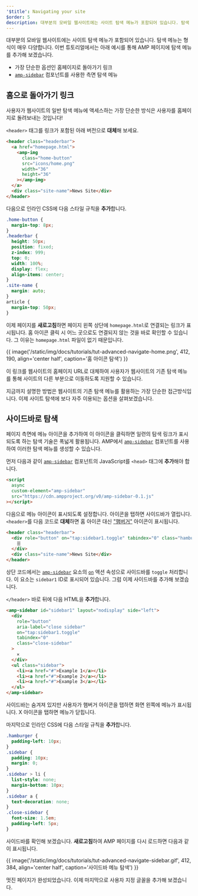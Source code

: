 ```yaml
---
'$title': Navigating your site
$order: 5
description: 대부분의 모바일 웹사이트에는 사이트 탐색 메뉴가 포함되어 있습니다. 탐색 메뉴는 형식이 매우 다양합니다. 이번 튜토리얼에서는 아래 예시를 통해...
---
```


대부분의 모바일 웹사이트에는 사이트 탐색 메뉴가 포함되어 있습니다. 탐색 메뉴는 형식이 매우 다양합니다. 이번 튜토리얼에서는 아래 예시를 통해 AMP 페이지에 탐색 메뉴를 추가해 보겠습니다.

- 가장 단순한 옵션인 홈페이지로 돌아가기 링크
- [`amp-sidebar`](../../../../documentation/components/reference/amp-sidebar.md) 컴포넌트를 사용한 측면 탐색 메뉴

## 홈으로 돌아가기 링크

사용자가 웹사이트의 일반 탐색 메뉴에 액세스하는 가장 단순한 방식은 사용자를 홈페이지로 돌려보내는 것입니다!

`<header>` 태그를 링크가 포함된 아래 버전으로 **대체**해 보세요.

```html
<header class="headerbar">
  <a href="homepage.html">
    <amp-img
      class="home-button"
      src="icons/home.png"
      width="36"
      height="36"
    ></amp-img>
  </a>
  <div class="site-name">News Site</div>
</header>
```

다음으로 인라인 CSS에 다음 스타일 규칙을 **추가**합니다.

```css
.home-button {
  margin-top: 8px;
}
.headerbar {
  height: 50px;
  position: fixed;
  z-index: 999;
  top: 0;
  width: 100%;
  display: flex;
  align-items: center;
}
.site-name {
  margin: auto;
}
article {
  margin-top: 50px;
}
```

이제 페이지를 **새로고침**하면 페이지 왼쪽 상단에 `homepage.html`로 연결되는 링크가 표시됩니다. 홈 아이콘 클릭 시 어느 곳으로도 연결되지 않는 것을 바로 확인할 수 있습니다. 그 이유는 `homepage.html` 파일이 없기 때문입니다.

{{ image('/static/img/docs/tutorials/tut-advanced-navigate-home.png', 412, 190, align='center half', caption='홈 아이콘 탐색') }}

이 링크를 웹사이트의 홈페이지 URL로 대체하여 사용자가 웹사이트의 기존 탐색 메뉴를 통해 사이트의 다른 부분으로 이동하도록 지원할 수 있습니다.

지금까지 설명한 방법은 웹사이트의 기존 탐색 메뉴를 활용하는 가장 단순한 접근방식입니다. 이제 사이트 탐색에 보다 자주 이용되는 옵션을 살펴보겠습니다.

## 사이드바로 탐색

페이지 측면에 메뉴 아이콘을 추가하여 이 아이콘을 클릭하면 일련의 탐색 링크가 표시되도록 하는 탐색 기술은 폭넓게 활용됩니다. AMP에서 [`amp-sidebar`](../../../../documentation/components/reference/amp-sidebar.md) 컴포넌트를 사용하여 이러한 탐색 메뉴를 생성할 수 있습니다.

먼저 다음과 같이 [`amp-sidebar`](../../../../documentation/components/reference/amp-sidebar.md) 컴포넌트의 JavaScript를 `<head>` 태그에 **추가**해야 합니다.

```html
<script
  async
  custom-element="amp-sidebar"
  src="https://cdn.ampproject.org/v0/amp-sidebar-0.1.js"
></script>
```

다음으로 메뉴 아이콘이 표시되도록 설정합니다. 아이콘을 탭하면 사이드바가 열립니다. `<header>`를 다음 코드로 **대체**하면 홈 아이콘 대신 ["햄버거"](https://en.wikipedia.org/wiki/Hamburger_button) 아이콘이 표시됩니다.

```html
<header class="headerbar">
  <div role="button" on="tap:sidebar1.toggle" tabindex="0" class="hamburger">
    ☰
  </div>
  <div class="site-name">News Site</div>
</header>
```

상단 코드에서는 [`amp-sidebar`](../../../../documentation/components/reference/amp-sidebar.md) 요소의 [`on`](https://github.com/ampproject/amphtml/blob/master/spec/amp-actions-and-events.md) 액션 속성으로 사이드바를 `toggle` 처리합니다. 이 요소는 `sidebar1` ID로 표시되어 있습니다. 그럼 이제 사이드바를 추가해 보겠습니다.

`</header>` 바로 뒤에 다음 HTML을 **추가**합니다.

```html
<amp-sidebar id="sidebar1" layout="nodisplay" side="left">
  <div
    role="button"
    aria-label="close sidebar"
    on="tap:sidebar1.toggle"
    tabindex="0"
    class="close-sidebar"
  >
    ✕
  </div>
  <ul class="sidebar">
    <li><a href="#">Example 1</a></li>
    <li><a href="#">Example 2</a></li>
    <li><a href="#">Example 3</a></li>
  </ul>
</amp-sidebar>
```

사이드바는 숨겨져 있지만 사용자가 햄버거 아이콘을 탭하면 화면 왼쪽에 메뉴가 표시됩니다. X 아이콘을 탭하면 메뉴가 닫힙니다.

마지막으로 인라인 CSS에 다음 스타일 규칙을 **추가**합니다.

```css
.hamburger {
  padding-left: 10px;
}
.sidebar {
  padding: 10px;
  margin: 0;
}
.sidebar > li {
  list-style: none;
  margin-bottom: 10px;
}
.sidebar a {
  text-decoration: none;
}
.close-sidebar {
  font-size: 1.5em;
  padding-left: 5px;
}
```

사이드바를 확인해 보겠습니다. **새로고침**하여 AMP 페이지를 다시 로드하면 다음과 같이 표시됩니다.

{{ image('/static/img/docs/tutorials/tut-advanced-navigate-sidebar.gif', 412, 384, align='center half', caption='사이드바 메뉴 탐색') }}

멋진 페이지가 완성되었습니다. 이제 마지막으로 사용자 지정 글꼴을 추가해 보겠습니다.
